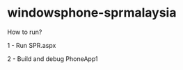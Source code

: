 windowsphone-sprmalaysia
========================

How to run?

1 - Run SPR.aspx

2 - Build and debug PhoneApp1
